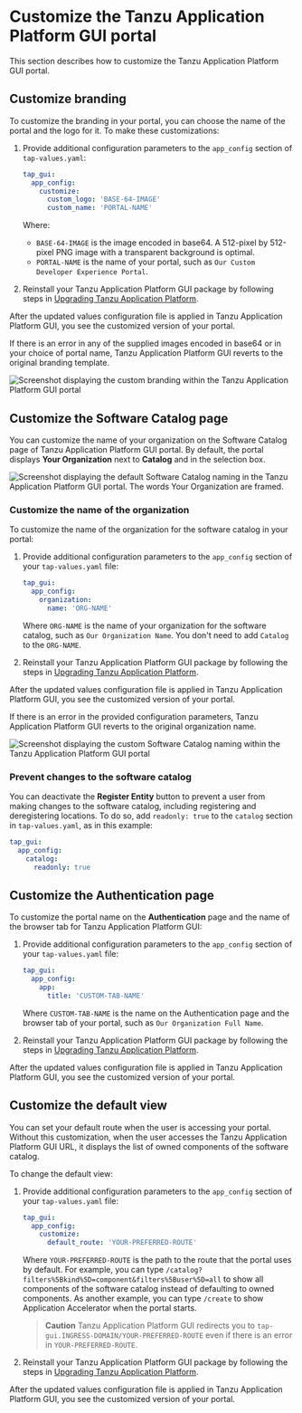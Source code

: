 # Customize the Tanzu Application Platform GUI portal

This section describes how to customize the Tanzu Application Platform GUI portal.

## <a id="brand-customizing"></a> Customize branding

To customize the branding in your portal, you can choose the name of the portal and the logo for it.
To make these customizations:

1. Provide additional configuration parameters to the `app_config` section of `tap-values.yaml`:

    ```yaml
    tap_gui:
      app_config:
        customize:
          custom_logo: 'BASE-64-IMAGE'
          custom_name: 'PORTAL-NAME'
    ```

    Where:

    - `BASE-64-IMAGE` is the image encoded in base64. A 512-pixel by 512-pixel PNG
    image with a transparent background is optimal.
    - `PORTAL-NAME` is the name of your portal, such as `Our Custom Developer Experience Portal`.

2. Reinstall your Tanzu Application Platform GUI package by following steps in
   [Upgrading Tanzu Application Platform](../../upgrading.hbs.md).

After the updated values configuration file is applied in Tanzu Application Platform GUI,
you see the customized version of your portal.

If there is an error in any of the supplied images encoded in base64 or in your choice of portal name,
Tanzu Application Platform GUI reverts to the original branding template.

![Screenshot displaying the custom branding within the Tanzu Application Platform GUI portal](../images/customized-branding.png)

## <a id="customize-catalog-page"></a> Customize the Software Catalog page

You can customize the name of your organization on the Software Catalog page of
Tanzu Application Platform GUI portal.
By default, the portal displays **Your Organization** next to **Catalog** and in the selection box.

![Screenshot displaying the default Software Catalog naming in the Tanzu Application Platform GUI portal. The words Your Organization are framed.](../images/standard-catalog.png)

### <a id="catalog-name-customize"></a> Customize the name of the organization

To customize the name of the organization for the software catalog in your portal:

1. Provide additional configuration parameters to the `app_config` section of your `tap-values.yaml`
   file:

    ```yaml
    tap_gui:
      app_config:
        organization:
          name: 'ORG-NAME'
    ```

    Where `ORG-NAME` is the name of your organization for the software catalog, such as
    `Our Organization Name`. You don't need to add `Catalog` to the `ORG-NAME`.

1. Reinstall your Tanzu Application Platform GUI package by following the steps in
   [Upgrading Tanzu Application Platform](../../upgrading.hbs.md).

After the updated values configuration file is applied in Tanzu Application Platform GUI, you see
the customized version of your portal.

If there is an error in the provided configuration parameters, Tanzu Application Platform GUI
reverts to the original organization name.

![Screenshot displaying the custom Software Catalog naming within the Tanzu Application Platform GUI portal](../images/customized-catalog-name.png)

### <a id="prevent-changes"></a> Prevent changes to the software catalog

You can deactivate the **Register Entity** button to prevent a user from making changes to the
software catalog, including registering and deregistering locations.
To do so, add `readonly: true` to the `catalog` section in `tap-values.yaml`, as in this example:

```yaml
tap_gui:
  app_config:
    catalog:
      readonly: true
```

## <a id="customize-auth-page"></a> Customize the Authentication page

To customize the portal name on the **Authentication** page and the name of the browser tab
for Tanzu Application Platform GUI:

1. Provide additional configuration parameters to the `app_config` section of your `tap-values.yaml`
   file:

    ```yaml
    tap_gui:
      app_config:
        app:
          title: 'CUSTOM-TAB-NAME'
    ```

    Where `CUSTOM-TAB-NAME` is the name on the Authentication page and the browser tab of your
    portal, such as `Our Organization Full Name`.

1. Reinstall your Tanzu Application Platform GUI package by following the steps in
   [Upgrading Tanzu Application Platform](../../upgrading.hbs.md).

After the updated values configuration file is applied in Tanzu Application Platform GUI,
you see the customized version of your portal.

## <a id="customize-default-view"></a> Customize the default view

You can set your default route when the user is accessing your portal.
Without this customization, when the user accesses the Tanzu Application Platform GUI URL,
it displays the list of owned components of the software catalog.

To change the default view:

1. Provide additional configuration parameters to the `app_config` section of your `tap-values.yaml`
   file:

    ```yaml
    tap_gui:
      app_config:
        customize:
          default_route: 'YOUR-PREFERRED-ROUTE'
    ```

    Where `YOUR-PREFERRED-ROUTE` is the path to the route that the portal uses by default.
    For example, you can type `/catalog?filters%5Bkind%5D=component&filters%5Buser%5D=all` to show
    all components of the software catalog instead of defaulting to owned components.
    As another example, you can type `/create` to show Application Accelerator when the portal starts.

    > **Caution** Tanzu Application Platform GUI redirects you to `tap-gui.INGRESS-DOMAIN/YOUR-PREFERRED-ROUTE`
    > even if there is an error in `YOUR-PREFERRED-ROUTE`.

1. Reinstall your Tanzu Application Platform GUI package by following the steps in
   [Upgrading Tanzu Application Platform](../../upgrading.hbs.md).

After the updated values configuration file is applied in Tanzu Application Platform GUI,
you see the customized version of your portal.